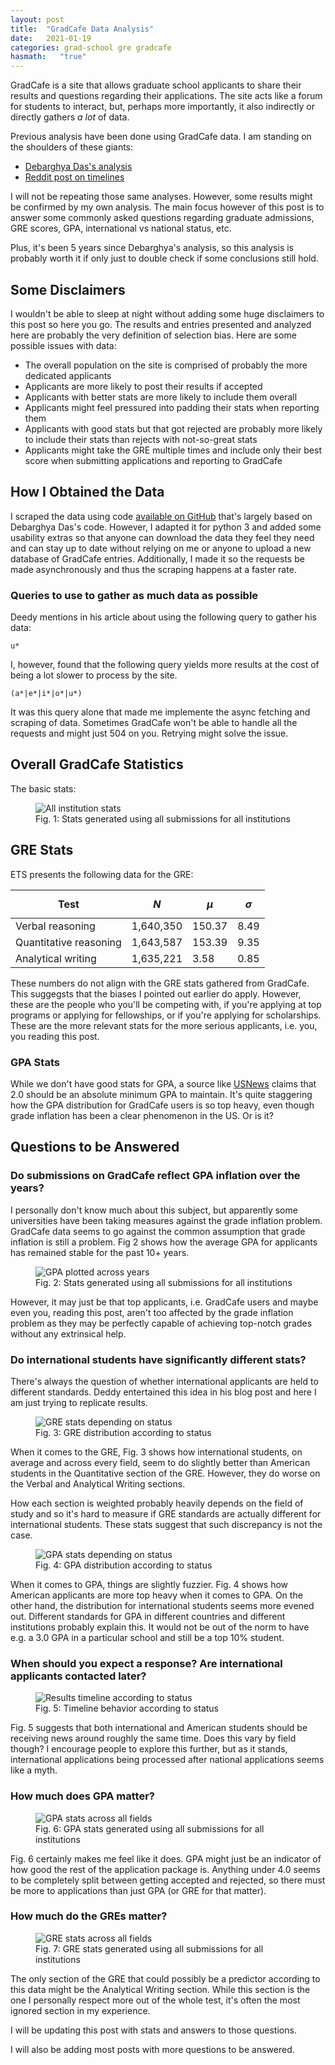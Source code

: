 ```yaml
---
layout: post
title:  "GradCafe Data Analysis"
date:   2021-01-19
categories: grad-school gre gradcafe
hasmath:   "true"
---
```


GradCafe is a site that allows graduate school applicants to share their results and questions regarding their applications. The site acts like a forum for students to interact, but, perhaps more importantly, it also indirectly or directly gathers *a lot* of data.

Previous analysis have been done using GradCafe data. I am standing on the shoulders of these giants:

* [Debarghya Das's analysis](https://debarghyadas.com/writes/the-grad-school-statistics-we-never-had/)
* [Reddit post on timelines](https://www.reddit.com/r/gradadmissions/comments/7srxxy/decision_timelines_for_particular_universities/)

I will not be repeating those same analyses. However, some results might be confirmed by my own analysis. The main focus however of this post is to answer some commonly asked questions regarding graduate admissions, GRE scores, GPA, international vs national status, etc.

Plus, it's been 5 years since Debarghya's analysis, so this analysis is probably worth it if only just to double check if some conclusions still hold.

## Some Disclaimers

I wouldn't be able to sleep at night without adding some huge disclaimers to this post so here you go. The results and entries presented and analyzed here are probably the very definition of selection bias. Here are some possible issues with data:

* The overall population on the site is comprised of probably the more dedicated applicants
* Applicants are more likely to post their results if accepted
* Applicants with better stats are more likely to include them overall
* Applicants might feel pressured into padding their stats when reporting them
* Applicants with good stats but that got rejected are probably more likely to include their stats than rejects with not-so-great stats
* Applicants might take the GRE multiple times and include only their best score when submitting applications and reporting to GradCafe

## How I Obtained the Data

I scraped the data using code [available on GitHub](https://github.com/jjdelvalle/gradcafe_analysis) that's largely based on Debarghya Das's code. However, I adapted it for python 3 and added some usability extras so that anyone can download the data they feel they need and can stay up to date without relying on me or anyone to upload a new database of GradCafe entries. Additionally, I made it so the requests be made asynchronously and thus the scraping happens at a faster rate.

### Queries to use to gather as much data as possible

Deedy mentions in his article about using the following query to gather his data:

`u*`

I, however, found that the following query yields more results at the cost of being a lot slower to process by the site.

`(a*|e*|i*|o*|u*)`

It was this query alone that made me implemente the async fetching and scraping of data. Sometimes GradCafe won't be able to handle all the requests and might just 504 on you. Retrying might solve the issue.

## Overall GradCafe Statistics

The basic stats:

<figure>
  <img src="{{site.url}}/assets/All_institutions_phd.png" alt="All institution stats"/>
  <figcaption>Fig. 1: Stats generated using all submissions for all institutions</figcaption>
</figure>

## GRE Stats

ETS presents the following data for the GRE:

| Test | $$N$$ | $$\mu$$ | $$\sigma$$ |
|-------|--------|---------|------|
| Verbal reasoning | 1,640,350 | 150.37 | 8.49 |
| Quantitative reasoning | 1,643,587 | 153.39 | 9.35 |
| Analytical writing | 1,635,221 | 3.58 | 0.85 |

These numbers do not align with the GRE stats gathered from GradCafe. This suggegsts that the biases I pointed out earlier do apply. However, these are the people who you'll be competing with, if you're applying at top programs or applying for fellowships, or if you're applying for scholarships. These are the more relevant stats for the more serious applicants, i.e. you, you reading this post.

### GPA Stats

While we don't have good stats for GPA, a source like [USNews](https://www.usnews.com/education/best-colleges/articles/2019-01-28/what-a-good-college-gpa-is-and-why-it-matters) claims that 2.0 should be an absolute minimum GPA to maintain. It's quite staggering how the GPA distribution for GradCafe users is so top heavy, even though grade inflation has been a clear phenomenon in the US. Or is it?

## Questions to be Answered

### Do submissions on GradCafe reflect GPA inflation over the years?

I personally don't know much about this subject, but apparently some universities have been taking measures against the grade inflation problem. GradCafe data seems to go against the common assumption that grade inflation is still a problem. Fig 2 shows how the average GPA for applicants has remained stable for the past 10+ years.

<figure>
  <img src="{{site.url}}/assets/gpa_inflation.png" alt="GPA plotted across years"/>
  <figcaption>Fig. 2: Stats generated using all submissions for all institutions</figcaption>
</figure>

However, it may just be that top applicants, i.e. GradCafe users and maybe even you, reading this post, aren't too affected by the grade inflation problem as they may be perfectly capable of achieving top-notch grades without any extrinsical help.

### Do international students have significantly different stats?

There's always the question of whether international applicants are held to different standards. Deddy entertained this idea in his blog post and here I am just trying to replicate results.

<figure>
  <img src="{{site.url}}/assets/status_gre.png" alt="GRE stats depending on status"/>
  <figcaption>Fig. 3: GRE distribution according to status</figcaption>
</figure>

When it comes to the GRE, Fig. 3 shows how international students, on average and across every field, seem to do slightly better than American students in the Quantitative section of the GRE. However, they do worse on the Verbal and Analytical Writing sections.

How each section is weighted probably heavily depends on the field of study and so it's hard to measure if GRE standards are actually different for international students. These stats suggest that such discrepancy is not the case.

<figure>
  <img src="{{site.url}}/assets/status_gpa.png" alt="GPA stats depending on status"/>
  <figcaption>Fig. 4: GPA distribution according to status</figcaption>
</figure>

When it comes to GPA, things are slightly fuzzier. Fig. 4 shows how American applicants are more top heavy when it comes to GPA. On the other hand, the distribution for international students seems more evened out. Different standards for GPA in different countries and different institutions probably explain this. It would not be out of the norm to have e.g. a 3.0 GPA in a particular school and still be a top 10% student.

### When should you expect a response? Are international applicants contacted later?

<figure>
  <img src="{{site.url}}/assets/status_timelines.png" alt="Results timeline according to status"/>
  <figcaption>Fig. 5: Timeline behavior according to status</figcaption>
</figure>

Fig. 5 suggests that both international and American students should be receiving news around roughly the same time. Does this vary by field though? I encourage people to explore this further, but as it stands, international applications being processed after national applications seems like a myth.

### How much does GPA matter?

<figure>
  <img src="{{site.url}}/assets/all_gpa.png" alt="GPA stats across all fields"/>
  <figcaption>Fig. 6: GPA stats generated using all submissions for all institutions</figcaption>
</figure>

Fig. 6 certainly makes me feel like it does. GPA might just be an indicator of how good the rest of the application package is. Anything under 4.0 seems to be completely split between getting accepted and rejected, so there must be more to applications than just GPA (or GRE for that matter).

### How much do the GREs matter?

<figure>
  <img src="{{site.url}}/assets/all_gre.png" alt="GRE stats across all fields"/>
  <figcaption>Fig. 7: GRE stats generated using all submissions for all institutions</figcaption>
</figure>

The only section of the GRE that could possibly be a predictor according to this data might be the Analytical Writing section. While this section is the one I personally respect more out of the whole test, it's often the most ignored section in my experience.

I will be updating this post with stats and answers to those questions.

I will also be adding most posts with more questions to be answered.

